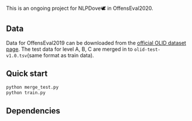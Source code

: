This is an ongoing project for NLPDove🕊 in OffensEval2020.

## Data

Data for OffensEval2019 can be downloaded from the [official OLID dataset page](https://sites.google.com/site/offensevalsharedtask/olid).
The test data for level A, B, C are merged in to `olid-test-v1.0.tsv`(same format as train data).

## Quick start

```bash
python merge_test.py
python train.py
```

## Dependencies

